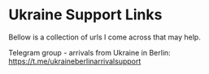 # Ukraine Support Links
Bellow is a collection of urls I come across that may help.

Telegram group - arrivals from Ukraine in Berlin: https://t.me/ukraineberlinarrivalsupport
